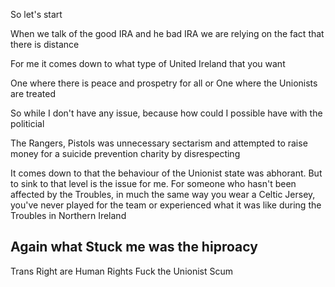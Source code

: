 So let's start


When we talk of the good IRA and he bad IRA we are relying on the fact that there is distance

For me it comes down to what type of United Ireland that you want

One where there is peace and prospetry for all 
or
One where the Unionists are treated

So while I don't have any issue, because how could I possible have with the politicial 

The Rangers, Pistols was unnecessary sectarism and attempted to raise money for a suicide prevention charity by disrespecting

It comes down to that the behaviour of the Unionist state was abhorant. But to sink to that level is the issue for me. For someone who hasn't been affected by the Troubles, in much the same way you wear a Celtic Jersey, you've never played for the team or experienced what it was like during the Troubles in Northern Ireland

## Again what Stuck me was the hiproacy
Trans Right are Human Rights
Fuck the Unionist Scum